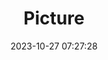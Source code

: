 ---
weight: 1
images:
- /images/edited/238.jpeg
title: Picture
date: 2023-10-27 07:27:28
tags: [luminarneo,work,ILCE-7M3,67.6,stopsign]
---